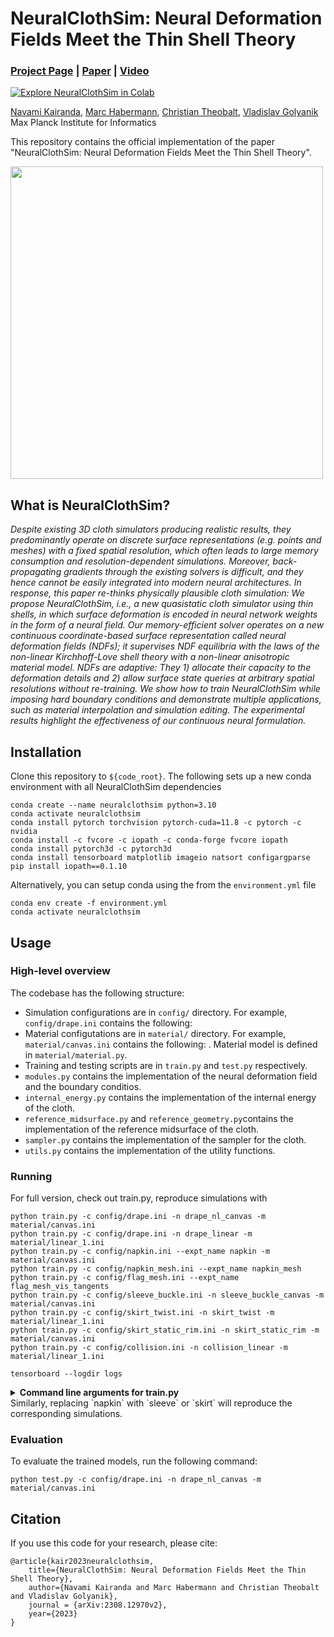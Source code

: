 # NeuralClothSim: Neural Deformation Fields Meet the Thin Shell Theory
### [Project Page](https://4dqv.mpi-inf.mpg.de/NeuralClothSim/) | [Paper](https://arxiv.org/pdf/2308.12970) | [Video](https://www.youtube.com/watch?v=z-7MBiAi7SM) 
[![Explore NeuralClothSim in Colab](https://colab.research.google.com/assets/colab-badge.svg)](https://colab.research.google.com/github/navamikairanda/neuralclothsim/blob/main/neuralclothsim.ipynb)<br>

[Navami Kairanda](https://people.mpi-inf.mpg.de/~nkairand/),
[Marc Habermann](https://people.mpi-inf.mpg.de/~mhaberma/),
[Christian Theobalt](https://people.mpi-inf.mpg.de/~theobalt/),
[Vladislav Golyanik](https://people.mpi-inf.mpg.de/~golyanik/) <br>
Max Planck Institute for Informatics <br>

This repository contains the official implementation of the paper "NeuralClothSim: Neural Deformation Fields Meet the Thin Shell Theory".

[<img src="https://i3.ytimg.com/vi/z-7MBiAi7SM/maxresdefault.jpg" width="500">](https://www.youtube.com/watch?v=z-7MBiAi7SM)

## What is NeuralClothSim?
*Despite existing 3D cloth simulators producing realistic results, they predominantly operate on discrete surface representations (e.g. points and meshes) with a fixed spatial resolution, which often leads to large memory consumption and resolution-dependent simulations. Moreover, back-propagating gradients through the existing solvers is difficult, and they hence cannot be easily integrated into modern neural architectures. In response, this paper re-thinks physically plausible cloth simulation: We propose NeuralClothSim, i.e., a new quasistatic cloth simulator using thin shells, in which surface deformation is encoded in neural network weights in the form of a neural field. Our memory-efficient solver operates on a new continuous coordinate-based surface representation called neural deformation fields (NDFs); it supervises NDF equilibria with the laws of the non-linear Kirchhoff-Love shell theory with a non-linear anisotropic material model. NDFs are adaptive: They 1) allocate their capacity to the deformation details and 2) allow surface state queries at arbitrary spatial resolutions without re-training. We show how to train NeuralClothSim while imposing hard boundary conditions and demonstrate multiple applications, such as material interpolation and simulation editing. The experimental results highlight the effectiveness of our continuous neural formulation.*


## Installation
Clone this repository to `${code_root}`. The following sets up a new conda environment with all NeuralClothSim dependencies

```
conda create --name neuralclothsim python=3.10
conda activate neuralclothsim
conda install pytorch torchvision pytorch-cuda=11.8 -c pytorch -c nvidia
conda install -c fvcore -c iopath -c conda-forge fvcore iopath
conda install pytorch3d -c pytorch3d
conda install tensorboard matplotlib imageio natsort configargparse
pip install iopath==0.1.10
```

Alternatively, you can setup conda using the from the `environment.yml` file
```
conda env create -f environment.yml
conda activate neuralclothsim
```

## Usage

### High-level overview

The codebase has the following structure:

* Simulation configurations are in `config/` directory. For example, `config/drape.ini` contains the following:
* Material configutations are in `material/` directory. For example, `material/canvas.ini` contains the following: . Material model is defined in `material/material.py`.
* Training and testing scripts are in `train.py` and `test.py` respectively.
* `modules.py` contains the implementation of the neural deformation field and the boundary conditios.
* `internal_energy.py` contains the implementation of the internal energy of the cloth.
* `reference_midsurface.py` and `reference_geometry.py`contains the implementation of the reference midsurface of the cloth.
* `sampler.py` contains the implementation of the sampler for the cloth.
* `utils.py` contains the implementation of the utility functions.

### Running
For full version, check out train.py, reproduce simulations with
```
python train.py -c config/drape.ini -n drape_nl_canvas -m material/canvas.ini
python train.py -c config/drape.ini -n drape_linear -m material/linear_1.ini
python train.py -c config/napkin.ini --expt_name napkin -m material/canvas.ini
python train.py -c config/napkin_mesh.ini --expt_name napkin_mesh
python train.py -c config/flag_mesh.ini --expt_name flag_mesh_vis_tangents
python train.py -c config/sleeve_buckle.ini -n sleeve_buckle_canvas -m material/canvas.ini
python train.py -c config/skirt_twist.ini -n skirt_twist -m material/linear_1.ini
python train.py -c config/skirt_static_rim.ini -n skirt_static_rim -m material/canvas.ini
python train.py -c config/collision.ini -n collision_linear -m material/linear_1.ini
```

```
tensorboard --logdir logs
```

<details>
<summary><span style="font-weight: bold;">Command line arguments for train.py</span></summary>

  #### --source_path / -s
  Path to the source directory containing a COLMAP or Synthetic NeRF data set.

</details>
Similarly, replacing `napkin` with `sleeve` or `skirt` will reproduce the corresponding simulations.

### Evaluation

To evaluate the trained models, run the following command:
```
python test.py -c config/drape.ini -n drape_nl_canvas -m material/canvas.ini
```
## Citation

If you use this code for your research, please cite:
```
@article{kair2023neuralclothsim, 
	title={NeuralClothSim: Neural Deformation Fields Meet the Thin Shell Theory}, 
	author={Navami Kairanda and Marc Habermann and Christian Theobalt and Vladislav Golyanik}, 
	journal = {arXiv:2308.12970v2}, 
	year={2023} 
}
```
